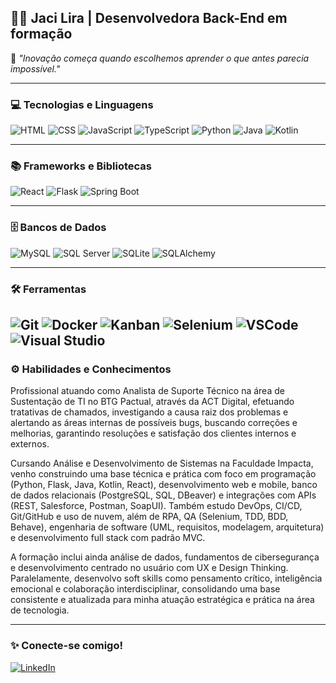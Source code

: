 ## 👩‍💻 Jaci Lira | Desenvolvedora Back-End em formação

🧠 *"Inovação começa quando escolhemos aprender o que antes parecia impossível."*

---

### 💻 Tecnologias e Linguagens
![HTML](https://img.shields.io/badge/HTML5-E34F26?style=flat&logo=html5&logoColor=white)
![CSS](https://img.shields.io/badge/CSS3-1572B6?style=flat&logo=css3&logoColor=white)
![JavaScript](https://img.shields.io/badge/JavaScript-F7DF1E?style=flat&logo=javascript&logoColor=black)
![TypeScript](https://img.shields.io/badge/TypeScript-3178C6?style=flat&logo=typescript&logoColor=white)
![Python](https://img.shields.io/badge/Python-3776AB?style=flat&logo=python&logoColor=white)
![Java](https://img.shields.io/badge/Java-ED8B00?style=flat&logo=java&logoColor=white)
![Kotlin](https://img.shields.io/badge/Kotlin-0095D5?style=flat&logo=kotlin&logoColor=white)

---

### 📚 Frameworks e Bibliotecas
![React](https://img.shields.io/badge/React-61DAFB?style=flat&logo=react&logoColor=black)
![Flask](https://img.shields.io/badge/Flask-000000?style=flat&logo=flask&logoColor=white)
![Spring Boot](https://img.shields.io/badge/Spring_Boot-6DB33F?style=flat&logo=spring-boot&logoColor=white)



---

### 🗄️ Bancos de Dados
![MySQL](https://img.shields.io/badge/MySQL-4479A1?style=flat&logo=mysql&logoColor=white)
![SQL Server](https://img.shields.io/badge/Microsoft_SQL_Server-CC2927?style=flat&logo=microsoft-sql-server&logoColor=white)
![SQLite](https://img.shields.io/badge/SQLite-003B57?style=flat&logo=sqlite&logoColor=white)
![SQLAlchemy](https://img.shields.io/badge/SQLAlchemy-FFA500?style=flat&logo=python&logoColor=white)

---
### 🛠️ Ferramentas
![Git](https://img.shields.io/badge/Git-F05032?style=flat&logo=git&logoColor=white)
![Docker](https://img.shields.io/badge/Docker-2496ED?style=flat&logo=docker&logoColor=white)
![Kanban](https://img.shields.io/badge/Kanban-0052CC?style=flat&logo=trello&logoColor=white)
![Selenium](https://img.shields.io/badge/Selenium-4DB33F?style=flat&logo=selenium&logoColor=white)
![VSCode](https://img.shields.io/badge/Visual_Studio_Code-0078D7?style=flat&logo=visual-studio-code&logoColor=white)
![Visual Studio](https://img.shields.io/badge/Visual_Studio-5C2D91?style=flat&logo=visual-studio&logoColor=white)
---

### ⚙️ Habilidades e Conhecimentos

Profissional atuando como Analista de Suporte Técnico na área de Sustentação de TI no BTG Pactual, através da ACT Digital, efetuando tratativas de chamados, investigando a causa raiz dos problemas e alertando as áreas internas de possíveis bugs, buscando correções e melhorias, garantindo resoluções e satisfação dos clientes internos e externos.


Cursando Análise e Desenvolvimento de Sistemas na Faculdade Impacta, venho construindo uma base técnica e prática com foco em programação (Python, Flask, Java, Kotlin, React), desenvolvimento web e mobile, banco de dados relacionais (PostgreSQL, SQL, DBeaver) e integrações com APIs (REST, Salesforce, Postman, SoapUI). Também estudo DevOps, CI/CD, Git/GitHub e uso de nuvem, além de RPA, QA (Selenium, TDD, BDD, Behave), engenharia de software (UML, requisitos, modelagem, arquitetura) e desenvolvimento full stack com padrão MVC.


A formação inclui ainda análise de dados, fundamentos de cibersegurança e desenvolvimento centrado no usuário com UX e Design Thinking. Paralelamente, desenvolvo soft skills como pensamento crítico, inteligência emocional e colaboração interdisciplinar, consolidando uma base consistente e atualizada para minha atuação estratégica e prática na área de tecnologia.


---

### ✨ Conecte-se comigo!
[![LinkedIn](https://img.shields.io/badge/LinkedIn-blue?style=flat&logo=linkedin&logoColor=white)](https://www.linkedin.com/in/jaci-lira)
